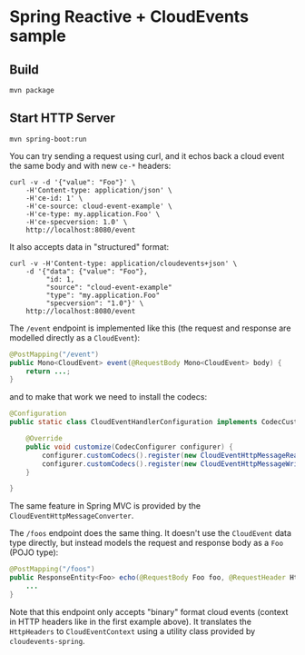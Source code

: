 # Spring Reactive + CloudEvents sample

## Build

```shell
mvn package
```

## Start HTTP Server

```shell
mvn spring-boot:run
```

You can try sending a request using curl, and it echos back a cloud event the same body and with new `ce-*` headers:

```shell
curl -v -d '{"value": "Foo"}' \
    -H'Content-type: application/json' \
    -H'ce-id: 1' \
    -H'ce-source: cloud-event-example' \
    -H'ce-type: my.application.Foo' \
    -H'ce-specversion: 1.0' \
    http://localhost:8080/event
```

It also accepts data in "structured" format:

```shell
curl -v -H'Content-type: application/cloudevents+json' \
    -d '{"data": {"value": "Foo"},
         "id: 1,
         "source": "cloud-event-example"
         "type": "my.application.Foo"
         "specversion": "1.0"}' \
    http://localhost:8080/event
```

The `/event` endpoint is implemented like this (the request and response are modelled directly as a `CloudEvent`):

```java
@PostMapping("/event")
public Mono<CloudEvent> event(@RequestBody Mono<CloudEvent> body) {
	return ...;
}
```

and to make that work we need to install the codecs:

```java
@Configuration
public static class CloudEventHandlerConfiguration implements CodecCustomizer {

	@Override
	public void customize(CodecConfigurer configurer) {
		configurer.customCodecs().register(new CloudEventHttpMessageReader());
		configurer.customCodecs().register(new CloudEventHttpMessageWriter());
	}

}
```

The same feature in Spring MVC is provided by the `CloudEventHttpMessageConverter`.


The `/foos` endpoint does the same thing. It doesn't use the `CloudEvent` data type directly, but instead models the request and response body as a `Foo` (POJO type):

```java
@PostMapping("/foos")
public ResponseEntity<Foo> echo(@RequestBody Foo foo, @RequestHeader HttpHeaders headers) {
	...
}
```

Note that this endpoint only accepts "binary" format cloud events (context in HTTP headers like in the first example above). It translates the `HttpHeaders` to `CloudEventContext` using a utility class provided by `cloudevents-spring`.
